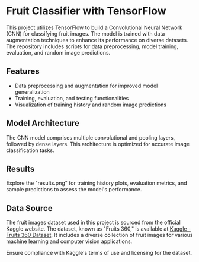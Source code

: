 
# Fruit Classifier with TensorFlow

This project utilizes TensorFlow to build a Convolutional Neural Network (CNN) for classifying fruit images. The model is trained with data augmentation techniques to enhance its performance on diverse datasets. The repository includes scripts for data preprocessing, model training, evaluation, and random image predictions.


## Features

- Data preprocessing and augmentation for improved model generalization
- Training, evaluation, and testing functionalities
- Visualization of training history and random image predictions

## Model Architecture

The CNN model comprises multiple convolutional and pooling layers, followed by dense layers. This architecture is optimized for accurate image classification tasks.


## Results

Explore the "results.png" for training history plots, evaluation metrics, and sample predictions to assess the model's performance.


## Data Source

The fruit images dataset used in this project is sourced from the official Kaggle website. The dataset, known as "Fruits 360," is available at [Kaggle - Fruits 360 Dataset](https://www.kaggle.com/moltean/fruits). It includes a diverse collection of fruit images for various machine learning and computer vision applications.

Ensure compliance with Kaggle's terms of use and licensing for the dataset.
